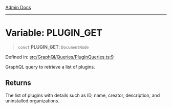 [Admin Docs](/)

***

# Variable: PLUGIN\_GET

> `const` **PLUGIN\_GET**: `DocumentNode`

Defined in: [src/GraphQl/Queries/PlugInQueries.ts:9](https://github.com/abhassen44/talawa-admin/blob/bb7b6d5252385a81ad100b897eb0cba4f7ba10d2/src/GraphQl/Queries/PlugInQueries.ts#L9)

GraphQL query to retrieve a list of plugins.

## Returns

The list of plugins with details such as ID, name, creator, description, and uninstalled organizations.
